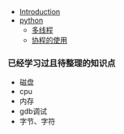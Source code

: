 * [Introduction](README.md)
* [python](python/README.md)
   * [多线程](python/1.多线程.md)
   * [协程的使用](python/2.协程的使用.md)

### 已经学习过且待整理的知识点
- 磁盘
- cpu
- 内存
- gdb调试
- 字节、字符
